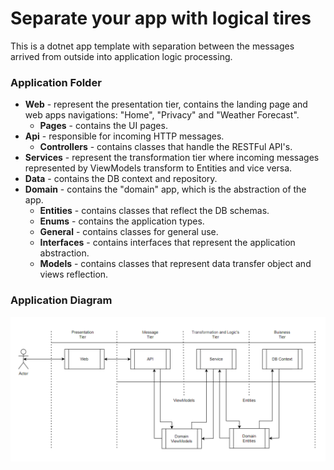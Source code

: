 # Separate your app with logical tires
This is a dotnet app template with separation between the messages arrived from outside into application logic processing.

### Application Folder
* **Web** - represent the presentation tier, contains the landing page and web apps navigations: "Home", "Privacy" and "Weather Forecast".
  * **Pages** - contains the UI pages.
* **Api** - responsible for incoming HTTP messages.
  * **Controllers** - contains classes that handle the RESTFul API's.
* **Services** - represent the transformation tier where incoming messages represented by ViewModels transform to Entities and vice versa.
* **Data** - contains the DB context and repository.
* **Domain** - contains the "domain" app, which is the abstraction of the app.
  * **Entities** - contains classes that reflect the DB schemas.
  * **Enums** - contains the application types.
  * **General** - contains classes for general use.
  * **Interfaces** - contains interfaces that represent the application abstraction.
  * **Models** - contains classes that represent data transfer object and views reflection.

### Application Diagram
![Application Diagram](/app-diagram.png)
